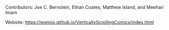 Contributors: Joe C. Bernstein, Ethan Coates, Matthew Island, and Meehan Imam

Website: https://jewjojo.github.io/VerticallyScrollingComics/index.html
